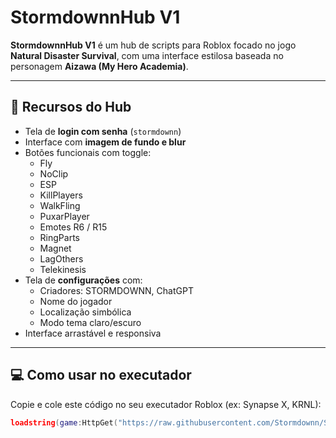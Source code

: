 # StormdownnHub V1

**StormdownnHub V1** é um hub de scripts para Roblox focado no jogo **Natural Disaster Survival**, com uma interface estilosa baseada no personagem **Aizawa (My Hero Academia)**.

---

## 🚀 Recursos do Hub

- Tela de **login com senha** (`stormdownn`)
- Interface com **imagem de fundo e blur**
- Botões funcionais com toggle:
  - Fly
  - NoClip
  - ESP
  - KillPlayers
  - WalkFling
  - PuxarPlayer
  - Emotes R6 / R15
  - RingParts
  - Magnet
  - LagOthers
  - Telekinesis
- Tela de **configurações** com:
  - Criadores: STORMDOWNN, ChatGPT
  - Nome do jogador
  - Localização simbólica
  - Modo tema claro/escuro
- Interface arrastável e responsiva

---

## 💻 Como usar no executador

Copie e cole este código no seu executador Roblox (ex: Synapse X, KRNL):

```lua
loadstring(game:HttpGet("https://raw.githubusercontent.com/Stormdownn/StormdownnHub/main/StormdownnHubV1.lua"))()
